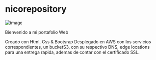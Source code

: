 # nicorepository

![image](https://github.com/nicobritob/nicorepository/assets/118294418/8d407f77-a10d-4b2a-b841-6d76637e1bb3)


Bienvenido a mi portafolio Web

Creado con Html, Css & Bootsrap
Desplegado en AWS con los servicios correspondientes, un bucketS3, con su respectivo DNS, edge locations para una entrega rapida, ademas de contar con el certificado SSL.

